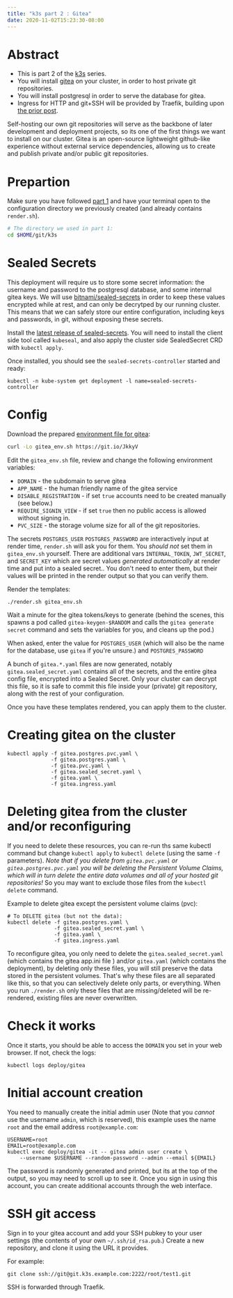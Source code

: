```yaml
---
title: "k3s part 2 : Gitea"
date: 2020-11-02T15:23:30-08:00
---
```


# Abstract
 
 * This is part 2 of the [k3s](/tags/k3s/) series. 
 * You will install [gitea](https://gitea.io/) on your cluster, in order to host
   private git repositories.
 * You will install postgresql in order to serve the database for gitea.
 * Ingress for HTTP and git+SSH will be provided by Traefik, building upon [the
   prior post](/blog/k3s/).

Self-hosting our own git repositories will serve as the backbone of later
development and deployment projects, so its one of the first things we want to
install on our cluster. Gitea is an open-source lightweight github-like
experience without external service dependencies, allowing us to create and
publish private and/or public git repositories.

# Prepartion

Make sure you have followed [part 1](/blog/k3s) and have your terminal open to
the configuration directory we previously created (and already contains
`render.sh`).

```bash
# The directory we used in part 1:
cd $HOME/git/k3s
```

# Sealed Secrets

This deployment will require us to store some secret information: the username
and password to the postgresql database, and some internal gitea keys. We will
use [bitnami/sealed-secrets](https://github.com/bitnami-labs/sealed-secrets) in
order to keep these values encrypted while at rest, and can only be decrytped by
our running cluster. This means that we can safely store our entire
configuration, including keys and passwords, in git, without exposing these
secrets.

Install the [latest release of
sealed-secrets](https://github.com/bitnami-labs/sealed-secrets/releases). You
will need to install the client side tool called `kubeseal`, and also apply the
cluster side SealedSecret CRD with `kubectl apply`.

Once installed, you should see the `sealed-secrets-controller` started and
ready:

```
kubectl -n kube-system get deployment -l name=sealed-secrets-controller
```

# Config

Download the prepared [environment file for
gitea](https://raw.githubusercontent.com/EnigmaCurry/blog.rymcg.tech/master/src/k3s/gitea/env.sh):

```bash
curl -Lo gitea_env.sh https://git.io/JkkyV
```

Edit the `gitea_env.sh` file, review and change the following environment variables:

 * `DOMAIN` - the subdomain to serve gitea
 * `APP_NAME` - the human friendly name of the gitea service
 * `DISABLE_REGISTRATION` - if set `true` accounts need to be created manually
   (see below.)
 * `REQUIRE_SIGNIN_VIEW` - if set `true` then no public access is allowed
   without signing in.
 * `PVC_SIZE` - the storage volume size for all of the git repositories.

The secrets `POSTGRES_USER` `POSTGRES_PASSWORD` are interactively input at
render time, `render.sh` will ask you for them. You *should not* set them in
`gitea_env.sh` yourself. There are additional vars `INTERNAL_TOKEN`,
`JWT_SECRET`, and `SECRET_KEY` which are secret values *generated automatically*
at render time and put into a sealed secret.. You don't need to enter them, but
their values will be printed in the render output so that you can verify them.

Render the templates:

```
./render.sh gitea_env.sh
```

Wait a minute for the gitea tokens/keys to generate (behind the scenes, this spawns a pod called `gitea-keygen-$RANDOM` and calls the `gitea generate secret` command and sets the variables for you, and cleans up the pod.)

When asked, enter the value for `POSTGRES_USER` (which will also be the name for
the database, use `gitea` if you're unsure.) and `POSTGRES_PASSWORD`

A bunch of `gitea.*.yaml` files are now generated, notably
`gitea.sealed_secret.yaml` contains all of the secrets, and the entire gitea
config file, encrypted into a Sealed Secret. Only your cluster can decrypt this
file, so it is safe to commit this file inside your (private) git repository,
along with the rest of your configuration.

Once you have these templates rendered, you can apply them to the cluster.

# Creating gitea on the cluster

```
kubectl apply -f gitea.postgres.pvc.yaml \
              -f gitea.postgres.yaml \
              -f gitea.pvc.yaml \
              -f gitea.sealed_secret.yaml \
              -f gitea.yaml \
              -f gitea.ingress.yaml
```

# Deleting gitea from the cluster and/or reconfiguring

If you need to delete these resources, you can re-run ths same kubectl command
but change `kubectl apply` to `kubectl delete` (using the same `-f` parameters).
*Note that if you delete from `gitea.pvc.yaml` or `gitea.postgres.pvc.yaml` you
will be deleting the Persistent Volume Claims, which will in turn delete the
entire data volumes and all of your hosted git repositories!* So you may want to
exclude those files from the `kubectl delete` command.

Example to delete gitea except the persistent volume claims (pvc):

```
# To DELETE gitea (but not the data):
kubectl delete -f gitea.postgres.yaml \
               -f gitea.sealed_secret.yaml \
               -f gitea.yaml \
               -f gitea.ingress.yaml
```


To reconfigure gitea, you only need to delete the `gitea.sealed_secret.yaml`
(which contains the gitea app.ini file ) and/or `gitea.yaml` (which contains the
deployment), by deleting only these files, you will still preserve the data
stored in the persistent volumes. That's why these files are all separated like
this, so that you can selectively delete only parts, or everything. When you run
`./render.sh` only these files that are missing/deleted will be re-rendered,
existing files are never overwritten.

# Check it works

Once it starts, you should be able to access the `DOMAIN` you set in your web
browser. If not, check the logs:

```
kubectl logs deploy/gitea
```

# Initial account creation

You need to manually create the initial admin user (Note that you *cannot* use
the username `admin`, which is reserved), this example uses the name `root` and
the email address `root@example.com`:

```
USERNAME=root
EMAIL=root@example.com
kubectl exec deploy/gitea -it -- gitea admin user create \
    --username $USERNAME --random-password --admin --email ${EMAIL}
```

The password is randomly generated and printed, but its at the top of the
output, so you may need to scroll up to see it. Once you sign in using this
account, you can create additional accounts through the web interface.

# SSH git access

Sign in to your gitea account and add your SSH pubkey to your user settings (the
contents of your own `~/.ssh/id_rsa.pub`.) Create a new repository, and clone it
using the URL it provides.

For example:

```
git clone ssh://git@git.k3s.example.com:2222/root/test1.git
```

SSH is forwarded through Traefik.

